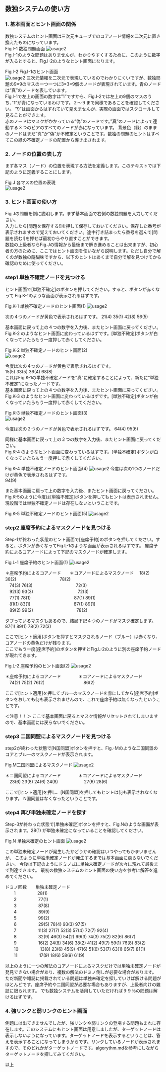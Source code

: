 ## 数独システムの使い方

### 1. 基本画面とヒント画面の関係
数独システムのヒント画面は三次元キューブでのコアノード情報を二次元に置き換えたものになっています。  
Fig.I-1 数独問題画面
![usage2](../images/usage/FigI_1.jpg)  
Fig.I-1のような問題はありませんが、わかりやすくするために、このように数字が入るとすると、Fig.I-2のようなヒント画面になります。

Fig.I-2 Fig.I-1のヒント画面  
![usage2](../images/usage/FigI_2.jpg) 
三次元情報を二次元で表現しているのでわかりにくいですが、数独問題の9×9のマスの一つ一つに3×3=9個のノードが表現されています。青のノードは”真”のノードを表しています。  
Fig.I-1で左上の画面の数字は”1”ですから、Fig.I-2では左上の9個のマスのうち、”1”が青になっているわけです。２～９まで同様であることを確認してください。  ”9”は画面からはずれていて見えませんが、実際の画面ではスクロールして見ることができます。  
赤のノードはマスクがかかっている”偽”のノードです。”真”のノードによって連動する３つのピアのすべてのノードが赤になっています。
背景色（緑）のままのノードはまだ”真”か”偽“か不確定ということです。数独の問題のヒントはすべてこの緑の不確定ノードの配置から導き出されます。

### 2. ノードの位置の表し方

まず各マス（ノード）の位置を表現する方法を定義します。このテキストでは下記のように定義することにします。

Fig.J 各マスの位置の表現  
![usage2](../images/usage/FigJ.png) 


### 3. ヒント画面の使い方

Fig.Jの問題を例に説明します。まず基本画面で右側の数独問題を入力してください。  
入力したら[問題を保存する!]を押して保存しておいてください。保存した番号が表示されますので覚えておいてください。途中行き詰まったら番号を選んで[問題を読む!]を押せば最初からやり直すことができます。  
数独の上級者ならFig.Jの情報から最後まで解き進めることは出来ますが、初心者の方のために、ここではヒント画面を使いながら説明します。ただし自分で解くのが数独の醍醐味ですから、以下のヒントはあくまで自分で解を見つけてから確認のために使ってください。

### step1 単独不確定ノードを見つける  
ヒント画面で[単独不確定]のボタンを押してください。すると、ボタンが赤くなって
Fig.K-1のような画面が表示されるはずです。

Fig.K-1 単独不確定ノードのヒント画面(1)
![usage2](../images/usage/FigK_1.png) 

次の４つのノードが黄色で表示されるはずです。
21(4) 35(1) 42(8) 56(5) 

基本画面に戻って上の４つの数字を入力後、またヒント画面に戻ってください。  
Fig.K-2 のようなヒント画面に変わっているはずです。[単独不確定]ボタンが白くなっていたらもう一度押して赤くしてください。

Fig.K-2 単独不確定ノードのヒント画面(2)  
![usage2](../images/usage/FigK_2.png)

今度は次の４つのノードが黄色で表示されるはずです。  
15(5) 33(5) 36(4) 68(8)  
これはFig.K-1の単独不確定ノードを”真”に確定することによって、新たに”単独不確定”になったノードです。  
基本画面に戻って上の４つの数字を入力後、またヒント画面に戻ってください。  
Fig.K-3 のようなヒント画面に変わっているはずです。[単独不確定]ボタンが白くなっていたらもう一度押して赤くしてください。  

Fig.K-3 単独不確定ノードのヒント画面(3)  
![usage2](../images/usage/FigK_3.png)

今度は次の２つのノードが黄色で表示されるはずです。
64(4) 95(6)

同様に基本画面に戻って上の２つの数字を入力後、またヒント画面に戻ってください。  
Fig.K-4 のようなヒント画面に変わっているはずです。[単独不確定]ボタンが白くなっていたらもう一度押して赤くしてください。

Fig.K-4 単独不確定ノードのヒント画面(4)
![usage2](../images/usage/FigK_4.png)
今度は次の1つのノードだけが黄色で表示されるはずです。  
94(9)

また基本画面に戻って上の数字を入力後、またヒント画面に戻ってください。  
Fig.K-5のように今度は[単独不確定]ボタンを押してもヒントは表示されません。
現段階では単独不確定ノードは存在しないということです。

Fig.K-5 単独不確定ノードのヒント画面(5)
![usage2](../images/usage/FigK_5.png)
### step2 座席予約によるマスクノードを見つける

Step-1が終わった状態のヒント画面で[座席予約]のボタンを押してください。すると、ボタンが赤くなってFig.L-1のような画面が表示されるはずです。
座席予約によるコアノードによって下記のマスクノードが確定します。

Fig.L-1 座席予約のヒント画面(1)
![usage2](../images/usage/FigL_1.png)


＊座席予約によるコアノード　　＊コアノードによるマスクノード
　18(2)  38(2)　　　　　　　　　　78(2)  
　74(3)  76(3)　　　　　　　　　　72(3)  
　92(3)  93(3)　　　　　　　　　　				72(3)  
　77(1)  78(1)　　　　　　　　　　87(1)  89(1)  
　81(1)  83(1)　　　　　　　　　　87(1)  89(1)  
　89(2)  99(2)　　　　　　　　　　78(2)

ダブっているマスクもあるので、結局下記４つのノードがマスク確定します。  
87(1)  89(1)  78(2)  72(3)

ここで[ヒント適用]ボタンを押すとマスクされるノード（ブルー）は赤くなり、コアノードの黄色だけが残ります。  
ここでもう一度[座席予約]のボタンを押すとFig.L-2のように別の座席予約ノードが現れてきます。

Fig.L-2 座席予約のヒント画面(2)
![usage2](../images/usage/FigL_2.png)

＊座席予約によるコアノード　　　　＊コアノードによるマスクノード  
　74(2)  75(2)  76(2)　　　　　　　　　86(2)

ここで[ヒント適用]を押してブルーのマスクノードを赤にしてから[座席予約]ボタンをおしても何も表示されませんので、これで座席予約は無くなったということです。

＜注意！！＞
ここで基本画面に戻るとマスク情報がリセットされてしまいますので、基本画面には戻らないでください。

### step3 二国同盟によるマスクノードを見つける

step2が終わった状態で[N国同盟]ボタンを押すと、Fig.-Mのような二国同盟のコアとブルーのマスクノードが表示されます。

Fig.M二国同盟によるマスクノード
![usage2](../images/usage/FigM.png)


＊二国同盟によるコアノード　　　　＊コアノードによるマスクノード  
　23(6)  23(8)  24(6)  24(8)　　　　　　27(6)  28(6)

ここで[ヒント適用]を押し、[N国同盟]を押してもヒントは何も表示されなくなります。
N国同盟はなくなったということです。  
### step4 再び単独未確定ノードを探す
Step-3が終わった状態で[単独未確定]ボタンを押すと、Fig.Nのような画面が表示されます。28(1) が単独未確定になっていることを確認してください。

Fig.N 単独未確定のヒント画面
![usage2](../images/usage/FigN.png)


この単独未確定ノードが発生したかどうかの確認はいつやってもかまいませんが、
このように単独未確定ノードが発生するまでは基本画面に戻らないでください。
今後は下記のようにドミノ式に単独未確定ノードが次々に現れて最後まで到達できます。
最初の数独システムのヒント画面の使い方を参考に解答を進めてください。

ドミノ回数　　単独未確定ノード  
　　1　　　　　28(1)  
　　2　　　　　77(1)  
　　3　　　　　87(8)  
　　4　　　　　89(9)  
　　5　　　　　99(2)  
　　6　　　　　29(5)  78(4)  93(3)  97(5)  
　　7　　　　　11(3)  27(7)  52(3)  57(4)  72(7)  92(4)  
　　8　　　　　32(9)  46(3)  54(2)  69(3)  74(3)  75(2)  82(6)  86(7)  
　　9　　　　　16(2)  24(8)  34(6)  38(2)  41(2)  49(7)  59(1)  76(8)  83(2)  
　　10　　　　　13(8)  23(6)  45(9)  47(6)  51(6)  53(7)  63(1)  65(7)  81(1)  
　　11　　　　　17(9)  18(6)  58(9)  61(9)

以上のように一つの解法のコアノードによるマスクだけでは単独未確定ノードが発見できない場合があり、複数の解法のドミノ倒しが必要な場合があります。
ただ新聞や雑誌に掲載されている問題は単独未確定を探していけば解ける問題がほとんどです。座席予約や二国同盟が必要な場合もありますが、上級者向けの雑誌に限られます。
でも数独システムを活用していただければ９９％の問題は解けるはずです。  

### 4. 強リンクと弱リンクのヒント画面  

例題には出てきませんでしたが、強リンクや弱リンクの登場する問題もまれに存在します。このシステムにもヒント画面は用意しましたが、ターゲットノードは表示しないようになっています。ターゲットノードを表示するということは、答えを表示することになってしまうからです。リンクしているノードが表示されますので、そのどれかがターゲットノードです。algorythm.mdを参考にしながらターゲットノードを探してみてください。  

以上

